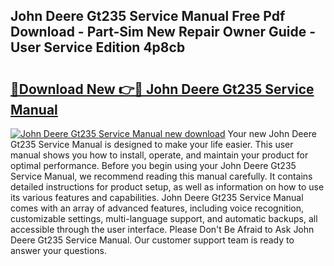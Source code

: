 ## John Deere Gt235 Service Manual Free Pdf Download - Part-Sim New Repair Owner Guide - User Service Edition 4p8cb

# <h2><a href="http://bc96602.oget.top/?id=John+Deere+Gt235+Service+Manual">🔗Download New 👉🔴 John Deere Gt235 Service Manual</a></h2>

[![John Deere Gt235 Service Manual new download](https://i.imgur.com/5g1atiW.png)](http://bc96602.oget.top/?id=John+Deere+Gt235+Service+Manual)
Your new John Deere Gt235 Service Manual is designed to make your life easier. This user manual shows you how to install, operate, and maintain your product for optimal performance. Before you begin using your John Deere Gt235 Service Manual, we recommend reading this manual carefully. It contains detailed instructions for product setup, as well as information on how to use its various features and capabilities. John Deere Gt235 Service Manual comes with an array of advanced features, including voice recognition, customizable settings, multi-language support, and automatic backups, all accessible through the user interface. Please Don't Be Afraid to Ask John Deere Gt235 Service Manual. Our customer support team is ready to answer your questions.
